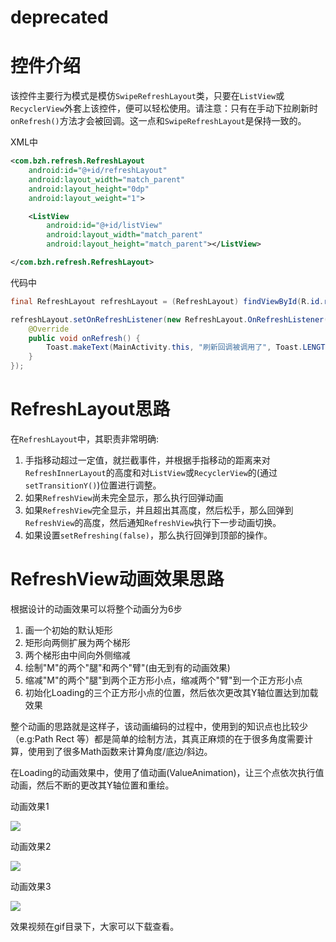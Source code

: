 # deprecated

# 控件介绍

该控件主要行为模式是模仿`SwipeRefreshLayout`类，只要在`ListView`或`RecyclerView`外套上该控件，便可以轻松使用。请注意：只有在手动下拉刷新时`onRefresh()`方法才会被回调。这一点和`SwipeRefreshLayout`是保持一致的。

XML中
```xml
<com.bzh.refresh.RefreshLayout
	android:id="@+id/refreshLayout"
	android:layout_width="match_parent"
	android:layout_height="0dp"
	android:layout_weight="1">

	<ListView
		android:id="@+id/listView"
		android:layout_width="match_parent"
		android:layout_height="match_parent"></ListView>

</com.bzh.refresh.RefreshLayout>

```

代码中
```java
final RefreshLayout refreshLayout = (RefreshLayout) findViewById(R.id.refreshLayout);

refreshLayout.setOnRefreshListener(new RefreshLayout.OnRefreshListener() {
	@Override
	public void onRefresh() {
		Toast.makeText(MainActivity.this, "刷新回调被调用了", Toast.LENGTH_SHORT).show();
	}
});
```

# RefreshLayout思路

在`RefreshLayout`中，其职责非常明确:

1. 手指移动超过一定值，就拦截事件，并根据手指移动的距离来对`RefreshInnerLayout`的高度和对`ListView`或`RecyclerView`的(通过`setTransitionY()`)位置进行调整。
2. 如果`RefreshView`尚未完全显示，那么执行回弹动画
3. 如果`RefreshView`完全显示，并且超出其高度，然后松手，那么回弹到`RefreshView`的高度，然后通知`RefreshView`执行下一步动画切换。
4. 如果设置`setRefreshing(false)`，那么执行回弹到顶部的操作。

# RefreshView动画效果思路

根据设计的动画效果可以将整个动画分为6步

1. 画一个初始的默认矩形
2. 矩形向两侧扩展为两个梯形
3. 两个梯形由中间向外侧缩减
4. 绘制"M"的两个"腿"和两个"臂"(由无到有的动画效果)
5. 缩减"M"的两个"腿"到两个正方形小点，缩减两个"臂"到一个正方形小点
6. 初始化Loading的三个正方形小点的位置，然后依次更改其Y轴位置达到加载效果

整个动画的思路就是这样子，该动画编码的过程中，使用到的知识点也比较少（e.g:Path Rect 等）都是简单的绘制方法，其真正麻烦的在于很多角度需要计算，使用到了很多Math函数来计算角度/底边/斜边。

在Loading的动画效果中，使用了值动画(ValueAnimation)，让三个点依次执行值动画，然后不断的更改其Y轴位置和重绘。

动画效果1

![](https://github.com/biezhihua/YYTM/raw/master/gif/演示1.gif)

动画效果2

![](https://github.com/biezhihua/YYTM/raw/master/gif/演示2.gif)

动画效果3

![](https://github.com/biezhihua/YYTM/raw/master/gif/演示3.gif)

效果视频在gif目录下，大家可以下载查看。
